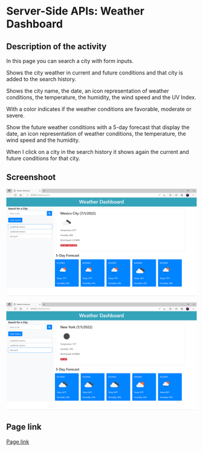 # Server-Side APIs: Weather Dashboard

## Description of the activity

In this page you can search a city with form inputs.

Shows the city weather in current and future conditions and that city is added to the search history.

Shows the city name, the date, an icon representation of weather conditions, the temperature, the humidity, the wind speed and the UV Index.

With a color indicates if the weather conditions are favorable, moderate or severe.

Show the future weather conditions with a 5-day forecast that display the date, an icon representation of weather conditions, the temperature, the wind speed and the humidity.

When I click on a city in the search history it shows again the current and future conditions for that city.


## Screenshoot

![Screenshot of the final result of the page](./Image/1.png)

![Screenshot of the final result of the page 2](./Image/2.png)

## Page link

[Page link](https://davidtrujillor.github.io/Weather-Dashboard/)
